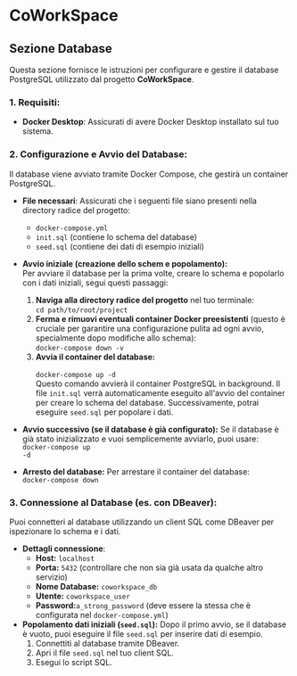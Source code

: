 # CoWorkSpace

## Sezione Database

Questa sezione fornisce le istruzioni per configurare e gestire il database PostgreSQL utilizzato dal progetto **CoWorkSpace**.

### 1. Requisiti:
* **Docker Desktop**: Assicurati di avere Docker Desktop installato sul tuo sistema.

### 2. Configurazione e Avvio del Database:
Il database viene avviato tramite Docker Compose, che gestirà un container PostgreSQL.
* **File necessari**: Assicurati che i seguenti file siano presenti nella directory radice del progetto:
    *  <code>docker-compose.yml</code>
    * <code>init.sql</code> (contiene lo schema del database)
    * <code>seed.sql</code> (contiene dei dati di esempio iniziali)
* **Avvio iniziale (creazione dello schem e popolamento):**<br>
Per avviare il database per la prima volte, creare lo schema e popolarlo con i dati iniziali, segui questi passaggi:
    1. **Naviga alla directory radice del progetto** nel tuo terminale:<br>
    <code>cd path/to/root/project </code>
    2. **Ferma e rimuovi eventuali container Docker preesistenti** (questo è cruciale per garantire una configurazione pulita ad ogni avvio, specialmente dopo modifiche allo schema):<br>
    <code>docker-compose down -v</code>
    3. **Avvia il container del database:**<br>
    <code> docker-compose up -d</code><br>
    Questo comando avvierà il container PostgreSQL in background. Il file <code>init.sql</code> verrà automaticamente eseguito all'avvio del container per creare lo schema del database.
    Successivamente, potrai eseguire <code>seed.sql</code> per popolare i dati.
* **Avvio successivo (se il database è già configurato):**
Se il database è già stato inizializzato e vuoi semplicemente avviarlo, puoi usare:<br>
<code>docker-compose up -d</code>

* **Arresto del database:**
Per arrestare il container del database:<br>
<code>docker-compose down</code>

### 3. Connessione al Database (es. con DBeaver):
Puoi connetteri al database utilizzando un client SQL come DBeaver per ispezionare lo schema e i dati.
* **Dettagli connessione**:
    * **Host:** <code>localhost</code>
    * **Porta:** <code>5432</code> (controllare che non sia già usata da qualche altro servizio)
    * **Nome Database:** <code>coworkspace_db</code>
    * **Utente:** <code>coworkspace_user</code>
    * **Password:**<code>a_strong_password</code> (deve essere la stessa che è configurata nel <code>docker-compose.yml</code>)
* **Popolamento dati iniziali (<code>seed.sql</code>):**
Dopo il primo avvio, se il database è vuoto, puoi eseguire il file <code>seed.sql</code> per inserire dati di esempio.
    1. Connettiti al database tramite DBeaver.
    2. Apri il file <code>seed.sql</code> nel tuo client SQL.
    3. Esegui lo script SQL.